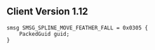 ## Client Version 1.12

```rust,ignore
smsg SMSG_SPLINE_MOVE_FEATHER_FALL = 0x0305 {
    PackedGuid guid;    
}

```
